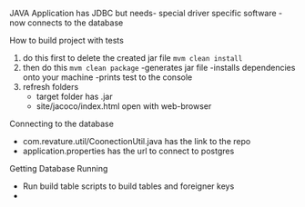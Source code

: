 
JAVA Application has JDBC but needs- special driver specific software - now connects to the database


How to build project with tests

1. do this first to delete the created jar file
  `mvm clean install`
2. then do this
  `mvm clean package`
   -generates jar file
   -installs dependencies onto your machine
   -prints test to the console
3. refresh folders
	- target folder has .jar
	- site/jacoco/index.html
		open with web-browser

Connecting to the database
- com.revature.util/CoonectionUtil.java has the link to the repo
- application.properties has the url to connect to postgres

Getting Database Running
- Run build table scripts to build tables and foreigner keys
- 